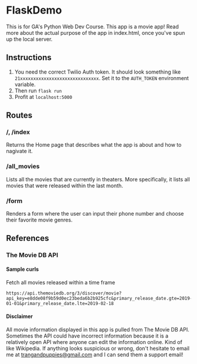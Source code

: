 # FlaskDemo
This is for GA's Python Web Dev Course.
This app is a movie app! Read more about the actual purpose of the app in index.html, once you've spun up the local server.

## Instructions
1. You need the correct Twilio Auth token. It should look something like `21xxxxxxxxxxxxxxxxxxxxxxxxxxxxxx`. Set it to the `AUTH_TOKEN` environment variable.    
2. Then run `flask run`
3. Profit at `localhost:5000`

## Routes
### /, /index
Returns the Home page that describes what the app is about and how to nagivate it.
### /all_movies
Lists all the movies that are currently in theaters. More specifically, it lists all movies that were released within the last month.
### /form
Renders a form where the user can input their phone number and choose their favorite movie genres.


## References
### The Movie DB API
#### Sample curls
Fetch all movies released within a time frame
```
https://api.themoviedb.org/3/discover/movie?api_key=e8dde08f9b59d0ec23beda6b2b925cfc&primary_release_date.gte=2019-01-01&primary_release_date.lte=2019-02-18
```
#### Disclaimer
All movie information displayed in this app is pulled from The Movie DB API. Sometimes the API could have incorrect information because it is a relatively open API where anyone can edit the information online. Kind of like Wikipedia. If anything looks suspicious or wrong, don't hesitate to email me at trangandpuppies@gmail.com and I can send them a support email!
